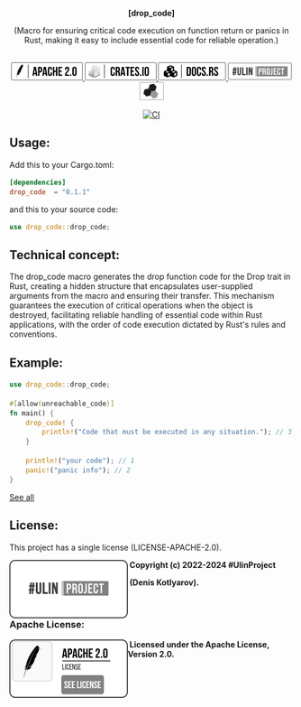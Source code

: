 <div id="header" align="center">

  <b>[drop_code]</b>
  
  (Macro for ensuring critical code execution on function return or panics in Rust, making it easy to include essential code for reliable operation.)
  </br></br>

<div id="badges">
  <a href="./LICENSE_APACHE">
    <img src="https://github.com/UlinProject/img/blob/main/short_32/apache2.png?raw=true" alt="apache2"/>
  </a>
  <a href="https://crates.io/crates/drop_code">
    <img src="https://github.com/UlinProject/img/blob/main/short_32/cratesio.png?raw=true" alt="cratesio"/>
  </a>
  <a href="https://docs.rs/drop_code">
    <img src="https://github.com/UlinProject/img/blob/main/short_32/docrs.png?raw=true" alt="docrs"/>
  </a>
  <a href="https://github.com/denisandroid">
    <img src="https://github.com/UlinProject/img/blob/main/short_32/uproject.png?raw=true" alt="uproject"/>
  </a>
  <a href="https://github.com/clucompany">
    <img src="https://github.com/UlinProject/img/blob/main/short_32/clulab.png?raw=true" alt="clulab"/>
  </a>
	
  [![CI](https://github.com/clucompany/drop_code/actions/workflows/CI.yml/badge.svg?event=push)](https://github.com/clucompany/drop_code/actions/workflows/CI.yml) 


</div>
</div>

## Usage:

Add this to your Cargo.toml:

```toml
[dependencies]
drop_code  = "0.1.1"
```

and this to your source code:
```rust
use drop_code::drop_code;
```

## Technical concept: 
The drop_code macro generates the drop function code for the Drop trait in Rust, creating a hidden structure that encapsulates user-supplied arguments from the macro and ensuring their transfer. This mechanism guarantees the execution of critical operations when the object is destroyed, facilitating reliable handling of essential code within Rust applications, with the order of code execution dictated by Rust's rules and conventions.

## Example:

```rust
use drop_code::drop_code;

#[allow(unreachable_code)]
fn main() {
	drop_code! {
		println!("Code that must be executed in any situation."); // 3
	}
	
	println!("your code"); // 1
	panic!("panic info"); // 2
}
```

<a href="./examples">
  See all
</a>

## License:
This project has a single license (LICENSE-APACHE-2.0).

<div align="left">
  <a href="https://github.com/denisandroid">
    <img align="left" src="https://github.com/UlinProject/img/blob/main/block_220_100/uproject.png?raw=true" alt="uproject"/>
  </a>
  <b>&nbsp;Copyright (c) 2022-2024 #UlinProject</b>
	
  <b>&nbsp;(Denis Kotlyarov).</b>
  </br></br></br>
</div>

### Apache License:
<div align="left">
  <a href="./LICENSE_APACHE">
    <img align="left" src="https://github.com/UlinProject/img/blob/main/block_220_100/apache2.png?raw=true" alt="apache2"/>
    
  </a>
  <b>&nbsp;Licensed under the Apache License, Version 2.0.</b>
  </br></br></br></br>
</div>
